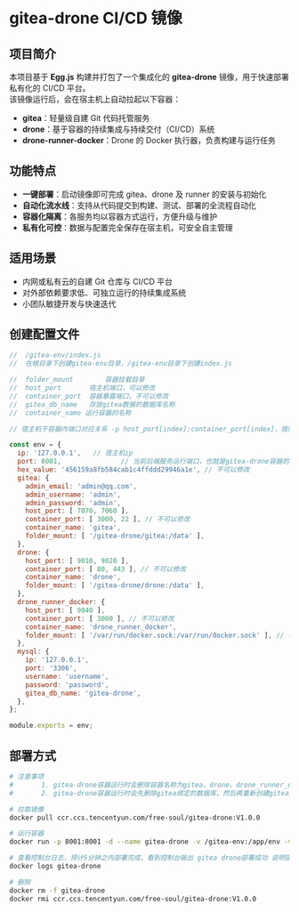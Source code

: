 # gitea-drone CI/CD 镜像



## 项目简介

本项目基于 **Egg.js** 构建并打包了一个集成化的 **gitea-drone** 镜像，用于快速部署私有化的 CI/CD 平台。  
该镜像运行后，会在宿主机上自动拉起以下容器：  

- **gitea**：轻量级自建 Git 代码托管服务  
- **drone**：基于容器的持续集成与持续交付（CI/CD）系统  
- **drone-runner-docker**：Drone 的 Docker 执行器，负责构建与运行任务  



## 功能特点

- **一键部署**：启动镜像即可完成 gitea、drone 及 runner 的安装与初始化  
- **自动化流水线**：支持从代码提交到构建、测试、部署的全流程自动化  
- **容器化隔离**：各服务均以容器方式运行，方便升级与维护  
- **私有化可控**：数据与配置完全保存在宿主机，可安全自主管理  



## 适用场景

- 内网或私有云的自建 Git 仓库与 CI/CD 平台  
- 对外部依赖要求低、可独立运行的持续集成系统  
- 小团队敏捷开发与快速迭代  



## 创建配置文件

```javascript
// 	/gitea-env/index.js
// 	在根目录下创建gitea-env目录，/gitea-env目录下创建index.js

// 	folder_mount		容器挂载目录
// 	host_port		宿主机端口，可以修改
// 	container_port	容器暴露端口，不可以修改
// 	gitea_db_name 	存放gitea数据的数据库名称
// 	container_name 运行容器的名称

// 宿主机于容器内端口对应关系 -p host_port[index]:container_port[index]，按照索引一一对应

const env = {
  ip: '127.0.0.1', 	 // 宿主机ip
  port: 8001, 				// 当前后端服务运行端口，也就是gitea-drone容器的宿主机端口
  hex_value: '456159a8fb584cab1c4ffddd29946a1e', // 不可以修改
  gitea: {
    admin_email: 'admin@qq.com',
    admin_username: 'admin',
    admin_password: 'admin',
    host_port: [ 7070, 7060 ],
    container_port: [ 3000, 22 ], // 不可以修改
    container_name: 'gitea',
    folder_mount: [ '/gitea-drone/gitea:/data' ],
  },
  drone: {
    host_port: [ 9010, 9020 ],
    container_port: [ 80, 443 ], // 不可以修改
    container_name: 'drone',
    folder_mount: [ '/gitea-drone/drone:/data' ],
  },
  drone_runner_docker: {
    host_port: [ 9040 ],
    container_port: [ 3000 ], // 不可以修改
    container_name: 'drone_runner_docker',
    folder_mount: [ '/var/run/docker.sock:/var/run/docker.sock' ], // 不可以修改
  },
  mysql: {
    ip: '127.0.0.1',
    port: '3306',
    username: 'username',
    password: 'password',
    gitea_db_name: 'gitea-drone',
  },
};

module.exports = env;
```



## 部署方式

```bash
# 注意事项
#		1. gitea-drone容器运行时会删除容器名称为gitea，drone，drone_runner_docker这三个容器
#		2. gitea-drone容器运行时会先删除gitea绑定的数据库，然后再重新创建gitea绑定的数据库

# 拉取镜像
docker pull ccr.ccs.tencentyun.com/free-soul/gitea-drone:V1.0.0

# 运行容器
docker run -p 8001:8001 -d --name gitea-drone -v /gitea-env:/app/env -v /gitea-puppeteer:/app/puppeteer -v /var/run/docker.sock:/var/run/docker.sock ccr.ccs.tencentyun.com/free-soul/gitea-drone:V1.0.0

# 查看控制台日志，预计5分钟之内部署完成，看到控制台输出 gitea drone部署成功 说明部署成功
docker logs gitea-drone

# 删除
docker rm -f gitea-drone
docker rmi ccr.ccs.tencentyun.com/free-soul/gitea-drone:V1.0.0
```

